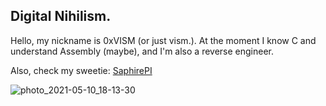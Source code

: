 ## Digital Nihilism.

Hello, my nickname is 0xVISM (or just vism.). At the moment I know C and understand Assembly (maybe), and I'm also a reverse engineer.

Also, check my sweetie: [SaphirePI](https://github.com/SaphirePI)

![photo_2021-05-10_18-13-30](https://user-images.githubusercontent.com/45564102/124040138-021fca80-da0d-11eb-9d31-023b08a88ab4.jpg)
